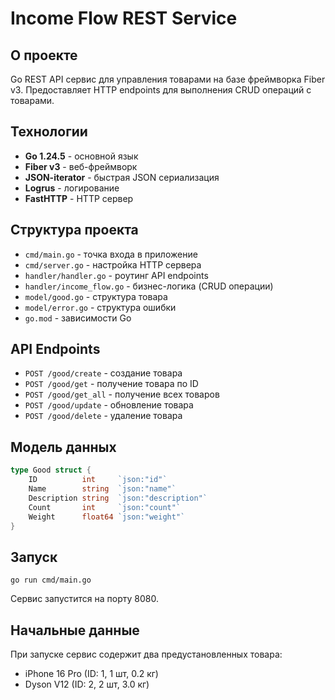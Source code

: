 # Income Flow REST Service

## О проекте
Go REST API сервис для управления товарами на базе фреймворка Fiber v3. Предоставляет HTTP endpoints для выполнения CRUD операций с товарами.

## Технологии
- **Go 1.24.5** - основной язык
- **Fiber v3** - веб-фреймворк
- **JSON-iterator** - быстрая JSON сериализация
- **Logrus** - логирование
- **FastHTTP** - HTTP сервер

## Структура проекта
- `cmd/main.go` - точка входа в приложение
- `cmd/server.go` - настройка HTTP сервера
- `handler/handler.go` - роутинг API endpoints
- `handler/income_flow.go` - бизнес-логика (CRUD операции)
- `model/good.go` - структура товара
- `model/error.go` - структура ошибки
- `go.mod` - зависимости Go

## API Endpoints
- `POST /good/create` - создание товара
- `POST /good/get` - получение товара по ID
- `POST /good/get_all` - получение всех товаров
- `POST /good/update` - обновление товара
- `POST /good/delete` - удаление товара

## Модель данных
```go
type Good struct {
    ID          int     `json:"id"`
    Name        string  `json:"name"`
    Description string  `json:"description"`
    Count       int     `json:"count"`
    Weight      float64 `json:"weight"`
}
```

## Запуск
```
go run cmd/main.go
```
Сервис запустится на порту 8080.

## Начальные данные
При запуске сервис содержит два предустановленных товара:
- iPhone 16 Pro (ID: 1, 1 шт, 0.2 кг)
- Dyson V12 (ID: 2, 2 шт, 3.0 кг)

